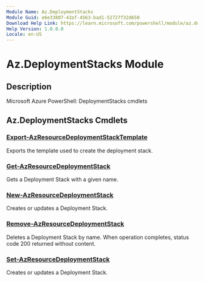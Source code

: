 ```yaml
---
Module Name: Az.DeploymentStacks
Module Guid: e6e33807-43af-4563-bad1-52727f32d650
Download Help Link: https://learn.microsoft.com/powershell/module/az.deploymentstacks
Help Version: 1.0.0.0
Locale: en-US
---
```


# Az.DeploymentStacks Module
## Description
Microsoft Azure PowerShell: DeploymentStacks cmdlets

## Az.DeploymentStacks Cmdlets
### [Export-AzResourceDeploymentStackTemplate](Export-AzResourceDeploymentStackTemplate.md)
Exports the template used to create the deployment stack.

### [Get-AzResourceDeploymentStack](Get-AzResourceDeploymentStack.md)
Gets a Deployment Stack with a given name.

### [New-AzResourceDeploymentStack](New-AzResourceDeploymentStack.md)
Creates or updates a Deployment Stack.

### [Remove-AzResourceDeploymentStack](Remove-AzResourceDeploymentStack.md)
Deletes a Deployment Stack by name.
When operation completes, status code 200 returned without content.

### [Set-AzResourceDeploymentStack](Set-AzResourceDeploymentStack.md)
Creates or updates a Deployment Stack.

